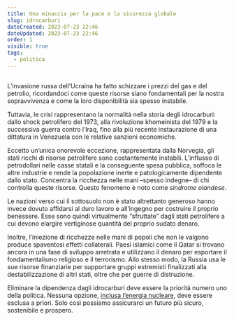 ```yaml
---
title: Una minaccia per la pace e la sicurezza globale
slug: idrocarburi
dateCreated: 2023-07-23 22:46
dateUpdated: 2023-07-23 22:46
order: 1
visible: true
tags:
  - politica
---
```


##

<span class="newthought">L’invasione russa</span> dell’Ucraina ha fatto schizzare i prezzi del gas e del petrolio, ricordandoci come queste risorse siano fondamentali per la nostra sopravvivenza e come la loro disponibilità sia spesso instabile.

Tuttavia, le crisi rappresentano la normalità nella storia degli idrocarburi: dallo shock petrolifero del 1973, alla rivoluzione khomeinista del 1979 e la successiva guerra contro l’Iraq, fino alla più recente instaurazione di una dittatura in Venezuela con le relative sanzioni economiche.

Eccetto un’unica onorevole eccezione, rappresentata dalla Norvegia, gli stati ricchi di risorse petrolifere sono costantemente instabili. L’influsso di petrodollari nelle casse statali e la conseguente spesa pubblica, soffoca le altre industrie e rende la popolazione inerte e patologicamente dipendente dallo stato. Concentra la ricchezza nelle mani –spesso indegne– di chi controlla queste risorse. Questo fenomeno è noto come _sindrome olandese_.

Le nazioni verso cui il sottosuolo non è stato altrettanto generoso hanno invece dovuto affidarsi al duro lavoro e all’ingegno per costruire il proprio benessere. Esse sono quindi virtualmente “sfruttate” dagli stati petrolifere a cui devono elargire vertiginose quantità del proprio sudato denaro.

Inoltre, l’iniezione di ricchezze nelle mani di popoli che non le valgono produce spaventosi effetti collaterali. Paesi islamici come il Qatar si trovano ancora in una fase di sviluppo arretrata e utilizzano il denaro per esportare il fondamentalismo religioso e il terrorismo. Allo stesso modo, la Russia usa le sue risorse finanziarie per supportare gruppi estremisti finalizzati alla destabilizzazione di altri stati, oltre che per guerre di distruzione.

Eliminare la dipendenza dagli idrocarburi deve essere la priorità numero uno della politica. Nessuna opzione, [inclusa l’energia nucleare](/notes/nucleare/), deve essere esclusa a priori. Solo così possiamo assicurarci un futuro più sicuro, sostenibile e prospero.
